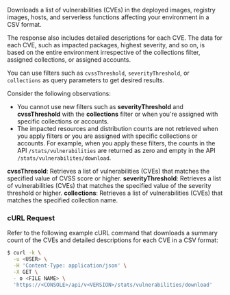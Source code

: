Downloads a list of vulnerabilities (CVEs) in the deployed images, registry images, hosts, and serverless functions affecting your environment in a CSV format.

The response also includes detailed descriptions for each CVE. The data for each CVE, such as impacted packages, highest severity, and so on, is based on the entire environment irrespective of the collections filter, assigned collections, or assigned accounts.

You can use filters such as `cvssThreshold`, `severityThreshold`, or `collections` as query parameters to get desired results.

Consider the following observations:
- You cannot use new filters such as **severityThreshold** and **cvssThreshold** with the **collections** filter or when you're assigned with specific collections or accounts.
- The impacted resources and distribution counts are not retrieved when you apply filters or you are assigned with specific collections or accounts. For example, when you apply these filters, the counts in the API `/stats/vulnerabilities` are returned as zero and empty in the API `/stats/vulnerabilites/download`.

**cvssThresold**: Retrieves a list of vulnerabilities (CVEs) that matches the specified value of CVSS score or higher.
**severityThreshold**: Retrieves a list of vulnerabilities (CVEs) that matches the specified value of the severity threshold or higher.
**collections**: Retrieves a list of vulnerabilities (CVEs) that matches the specified collection name.

### cURL Request

Refer to the following example cURL command that downloads a summary count of the CVEs and detailed descriptions for each CVE in a CSV format:

```bash
$ curl -k \
  -u <USER> \
  -H 'Content-Type: application/json' \
  -X GET \
  - o <FILE NAME> \
  'https://<CONSOLE>/api/v<VERSION>/stats/vulnerabilities/download'
```